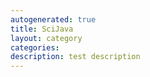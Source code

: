 ```yaml
---
autogenerated: true
title: SciJava
layout: category
categories: 
description: test description
---
```


